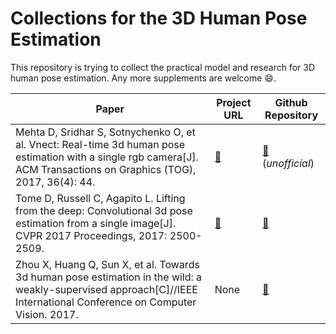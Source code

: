 # Collections for the 3D Human Pose Estimation 

This repository is trying to collect the practical model and research for 3D human pose estimation.
Any more supplements are welcome :smile:.

| Paper | Project URL | Github Repository |
| ----- | ----------- | ----------------- |
| Mehta D, Sridhar S, Sotnychenko O, et al. Vnect: Real-time 3d human pose estimation with a single rgb camera[J]. ACM Transactions on Graphics (TOG), 2017, 36(4): 44. | [:link:](http://gvv.mpi-inf.mpg.de/projects/VNect/) | [:link:](https://github.com/timctho/VNect-tensorflow) (*unofficial*) |
| Tome D, Russell C, Agapito L. Lifting from the deep: Convolutional 3d pose estimation from a single image[J]. CVPR 2017 Proceedings, 2017: 2500-2509. | [:link:](http://www0.cs.ucl.ac.uk/staff/D.Tome/papers/LiftingFromTheDeep.html) | [:link:](https://github.com/DenisTome/Lifting-from-the-Deep-release) |
| Zhou X, Huang Q, Sun X, et al. Towards 3d human pose estimation in the wild: a weakly-supervised approach[C]//IEEE International Conference on Computer Vision. 2017. | None |  [:link:](https://github.com/xingyizhou/pytorch-pose-hg-3d) |


